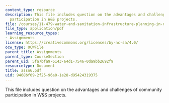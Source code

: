 ```yaml
---
content_type: resource
description: This file includes question on the advantages and challenges of community
  participation in W&S projects.
file: /courses/11-479-water-and-sanitation-infrastructure-planning-in-developing-countries-spring-2005/9468bf092f2596a01e28d95424319375_assn6.pdf
file_type: application/pdf
learning_resource_types:
- Assignments
license: https://creativecommons.org/licenses/by-nc-sa/4.0/
ocw_type: OCWFile
parent_title: Assignments
parent_type: CourseSection
parent_uid: 5fa7bfa9-6143-64d1-7546-0da9bb2692f9
resourcetype: Document
title: assn6.pdf
uid: 9468bf09-2f25-96a0-1e28-d95424319375
---
```

This file includes question on the advantages and challenges of community participation in W&S projects.
